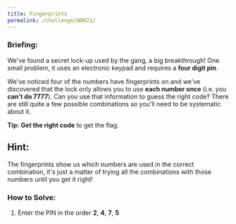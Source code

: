 ```yaml
---
title: Fingerprints
permalink: /challenge/W0021/
---
```


### Briefing: 
We've found a secret lock-up used by the gang, a big breakthrough! One small problem, it uses an electronic keypad and requires a **four digit pin**.

We've noticed four of the numbers have fingerprints on and we've discovered that the lock only allows you to use **each number once** (i.e. you **can't do 7777**). Can you use that information to guess the right code? There are still quite a few possible combinations so you'll need to be systematic about it.

**Tip:** **Get the right code** to get the flag.

## Hint:
The fingerprints show us which numbers are used in the correct combination, it's just a matter of trying all the combinations with those numbers until you get it right!

### How to Solve: 
1. Enter the PIN in the order **2**, **4**, **7**, **5**